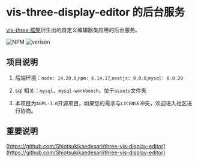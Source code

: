 # vis-three-display-editor 的后台服务

[vis-three 框架](https://github.com/Shiotsukikaedesari/vis-three)衍生出的自定义编辑器类应用的后台服务。

<p>
  <img alt="NPM" src="https://img.shields.io/badge/license-AGPL3.0-blue">
  <img alt="verison" src="https://img.shields.io/badge/version-0.6.10-light">
</p>

## 项目说明

1. 后端环境：`node: 14.20.0`,`npm: 6.14.17`,`nestjs: 9.0.0`,`mysql: 8.0.29`

2. sql 相关：`mysql`、`mysql-workbench`，位于`assets`文件夹

3. 本项目为`AGPL-3.0`开源项目，如果您的需求与`LICENSE`冲突，欢迎进入社区进行协商。

## 重要说明

[https://github.com/Shiotsukikaedesari/three-vis-display-editor](https://github.com/Shiotsukikaedesari/three-vis-display-editor)
